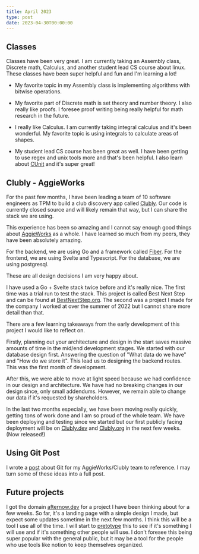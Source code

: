 ```yaml
---
title: April 2023
type: post
date: 2023-04-30T00:00:00
---
```


## Classes
Classes have been very great. I am currently taking an Assembly class, Discrete math, Calculus, and another student lead CS course about linux.
These classes have been super helpful and fun and I'm learning a lot!

- My favorite topic in my Assembly class is implementing algorithms with bitwise operations.

- My favorite part of Discrete math is set theory and number theory. I also really like proofs. I foresee proof writing being really helpful for math research in the future.

- I really like Calculus. I am currently taking integral calculus and it's been wonderful. My favorite topic is using integrals to calculate areas of shapes.

- My student lead CS course has been great as well. I have been getting to use regex and unix tools more and that's been helpful. I also learn about [CUnit](https://linux.die.net/man/3/cunit) and it's super great!

## Clubly - AggieWorks

For the past few months, I have been leading a team of 10 software engineers as TPM to build a club discovery app called [Clubly](https://clubly.org). Our code is currently closed source and will likely remain that way, but I can share the stack we are using.

This experience has been so amazing and I cannot say enough good things about [AggieWorks](https://aggieworks.org) as a whole. I have learned so much from my peers, they have been absolutely amazing.

For the backend, we are using Go and a framework called [Fiber](https://gofiber.io/).
For the frontend, we are using Svelte and Typescript.
For the database, we are using postgresql.

These are all design decisions I am very happy about.

I have used a Go + Svelte stack twice before and it's really nice. The first time was a trial run to test the stack. This project is called Best Next Step and can be found at [BestNextStep.org](http://bestnextstep.org). The second was a project I made for the company I worked at over the summer of 2022 but I cannot share more detail than that.

There are a few learning takeaways from the early development of this project I would like to reflect on.

Firstly, planning out your architecture and design in the start saves massive amounts of time in the mid/end development stages. We started with our database design first. Answering the question of "What data do we have" and "How do we store it". This lead us to designing the backend routes. This was the first month of development.

After this, we were able to move at light speed because we had confidence in our design and architecture.
We have had no breaking changes in our design since, only small addendums. However, we remain able to change our data if it's requested by shareholders.

In the last two months especially, we have been moving really quickly, getting tons of work done and I am so proud of the whole team.
We have been deploying and testing since we started but our first publicly facing deployment will be on [Clubly.dev](https://clubly.dev) and [Clubly.org](https://clubly.org) in the next few weeks. (Now released!)

## Using Git Post
I wrote a [post](/posts/helpful-git-commands/) about Git for my AggieWorks/Clubly team to reference. I may turn some of these ideas into a full post.

## Future projects
I got the domain [afternow.dev](https://afternow.dev) for a project I have been thinking about for a few weeks. So far, it's a landing page with a simple design I made, but expect some updates sometime in the next few months. I think this will be a tool I use all of the time. I will start to [pretotype](https://www.pretotyping.org/) this to see if it's something I will use and if it's something other people will use. I don't foresee this being super popular with the general public, but it may be a tool for the people who use tools like notion to keep themselves organized.
